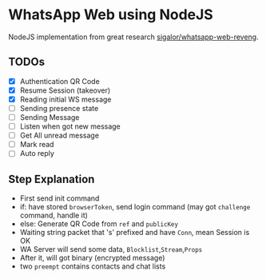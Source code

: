 # WhatsApp Web using NodeJS

NodeJS implementation from great research [sigalor/whatsapp-web-reveng](https://github.com/sigalor/whatsapp-web-reveng).

## TODOs

- [X] Authentication QR Code
- [X] Resume Session (takeover)
- [X] Reading initial WS message
- [ ] Sending presence state
- [ ] Sending Message
- [ ] Listen when got new message
- [ ] Get All unread message
- [ ] Mark read
- [ ] Auto reply

## Step Explanation
- First send init command
- if: have stored `browserToken`, send login command (may got `challenge` command, handle it)
- else: Generate QR Code from `ref` and `publicKey`
- Waiting string packet that 's' prefixed and have `Conn`, mean Session is OK
- WA Server will send some data, `Blocklist`,`Stream`,`Props`
- After it, will got binary (encrypted message)
- two `preempt` contains contacts and chat lists
